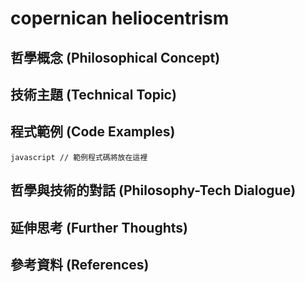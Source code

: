 ﻿# copernican heliocentrism

## 哲學概念 (Philosophical Concept)

## 技術主題 (Technical Topic)

## 程式範例 (Code Examples)

`javascript
// 範例程式碼將放在這裡
`

## 哲學與技術的對話 (Philosophy-Tech Dialogue)

## 延伸思考 (Further Thoughts)

## 參考資料 (References)
